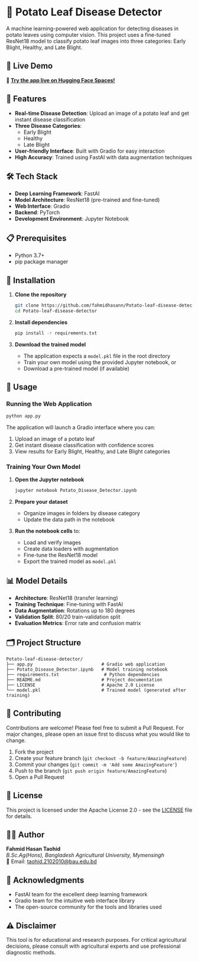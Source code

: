 
# 🥔 Potato Leaf Disease Detector

A machine learning-powered web application for detecting diseases in potato leaves using computer vision. This project uses a fine-tuned ResNet18 model to classify potato leaf images into three categories: Early Blight, Healthy, and Late Blight.

## 🌟 Live Demo

**🔗 [Try the app live on Hugging Face Spaces!](https://huggingface.co/spaces/fahmidhasan/Potato-Leaf-Disease-Detector)**

## 🚀 Features

- **Real-time Disease Detection**: Upload an image of a potato leaf and get instant disease classification
- **Three Disease Categories**: 
  - Early Blight
  - Healthy
  - Late Blight
- **User-friendly Interface**: Built with Gradio for easy interaction
- **High Accuracy**: Trained using FastAI with data augmentation techniques

## 🛠️ Tech Stack

- **Deep Learning Framework**: FastAI
- **Model Architecture**: ResNet18 (pre-trained and fine-tuned)
- **Web Interface**: Gradio
- **Backend**: PyTorch
- **Development Environment**: Jupyter Notebook

## 📋 Prerequisites

- Python 3.7+
- pip package manager

## 🔧 Installation

1. **Clone the repository**
   ```bash
   git clone https://github.com/fahmidhasann/Potato-leaf-disease-detector.git
   cd Potato-leaf-disease-detector
   ```

2. **Install dependencies**
   ```bash
   pip install -r requirements.txt
   ```

3. **Download the trained model**
   - The application expects a `model.pkl` file in the root directory
   - Train your own model using the provided Jupyter notebook, or
   - Download a pre-trained model (if available)

## 🚀 Usage

### Running the Web Application

```bash
python app.py
```

The application will launch a Gradio interface where you can:
1. Upload an image of a potato leaf
2. Get instant disease classification with confidence scores
3. View results for Early Blight, Healthy, and Late Blight categories

### Training Your Own Model

1. **Open the Jupyter notebook**
   ```bash
   jupyter notebook Potato_Disease_Detector.ipynb
   ```

2. **Prepare your dataset**
   - Organize images in folders by disease category
   - Update the data path in the notebook

3. **Run the notebook cells** to:
   - Load and verify images
   - Create data loaders with augmentation
   - Fine-tune the ResNet18 model
   - Export the trained model as `model.pkl`

## 📊 Model Details

- **Architecture**: ResNet18 (transfer learning)
- **Training Technique**: Fine-tuning with FastAI
- **Data Augmentation**: Rotations up to 180 degrees
- **Validation Split**: 80/20 train-validation split
- **Evaluation Metrics**: Error rate and confusion matrix

## 🗂️ Project Structure

```
Potato-leaf-disease-detector/
├── app.py                          # Gradio web application
├── Potato_Disease_Detector.ipynb   # Model training notebook
├── requirements.txt                 # Python dependencies
├── README.md                       # Project documentation
├── LICENSE                         # Apache 2.0 License
└── model.pkl                       # Trained model (generated after training)
```

## 🤝 Contributing

Contributions are welcome! Please feel free to submit a Pull Request. For major changes, please open an issue first to discuss what you would like to change.

1. Fork the project
2. Create your feature branch (`git checkout -b feature/AmazingFeature`)
3. Commit your changes (`git commit -m 'Add some AmazingFeature'`)
4. Push to the branch (`git push origin feature/AmazingFeature`)
5. Open a Pull Request

## 📝 License

This project is licensed under the Apache License 2.0 - see the [LICENSE](LICENSE) file for details.

## 👨‍🎓 Author

**Fahmid Hasan Taohid**  
*B.Sc.Ag(Hons), Bangladesh Agricultural University, Mymensingh*  
📧 Email: taohid.2102010@bau.edu.bd

## 🙏 Acknowledgments

- FastAI team for the excellent deep learning framework
- Gradio team for the intuitive web interface library
- The open-source community for the tools and libraries used

## ⚠️ Disclaimer

This tool is for educational and research purposes. For critical agricultural decisions, please consult with agricultural experts and use professional diagnostic methods.
